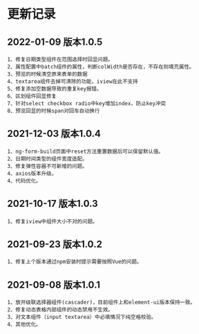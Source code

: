# 更新记录

## 2022-01-09 版本1.0.5

```
1、修复日期类型组件在范围选择时回显问题。
2、属性配置中batch组件的属性，判断colWidth是否存在，不存在则填充属性。
3、预览的时候清空原来表单的数据
4、textarea组件去掉可清除的功能，iview在此不支持
5、修复添加空数据导致的重复key报错。
6、区划组件回显修复
7、针对select checkbox radio中key增加index，防止key冲突
8、预览回显的时候span对回车自动换行 

```


## 2021-12-03 版本1.0.4

```
1、ng-form-build页面中reset方法重置数据后可以保留默认值。
2、日期时间类型的组件宽度适配。
3、修复弹性容器不可新增的问题。
4、axios版本升级。
4、代码优化。

```


## 2021-10-17 版本1.0.3

```
1、修复iview中组件大小不对的问题。
```


## 2021-09-23 版本1.0.2

```
1、修复上个版本通过npm安装时提示需要按照Vue的问题。
```

## 2021-09-08 版本1.0.1
 

```
1、放开级联选择器组件(cascader)，目前组件上和element-ui版本保持一致。
2、修复动态表格内部组件的动态禁用不生效。
3、对文本组件（input textarea）中必填情况下纯空格校验。
4、其他优化。
```
